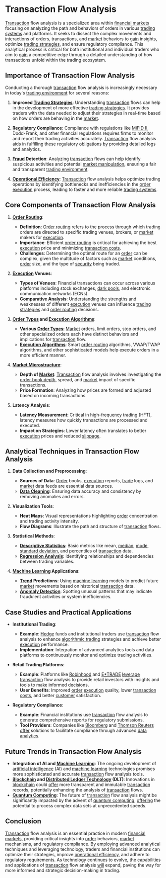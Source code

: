 # Transaction Flow Analysis

[Transaction](../t/transaction.md) flow analysis is a specialized area within [financial markets](../f/financial_market.md) focusing on analyzing the path and behaviors of orders in various [trading systems](../t/trading_systems.md) and platforms. It seeks to dissect the complex movements and interactions of orders, transactions, and [market](../m/market.md) behaviors to [gain](../g/gain.md) insights, optimize [trading strategies](../t/trading_strategies.md), and ensure regulatory compliance. This analytical process is critical for both institutional and individual traders who aim to [gain](../g/gain.md) a competitive edge through a detailed understanding of how transactions unfold within the trading ecosystem.

## Importance of Transaction Flow Analysis

Conducting a thorough [transaction](../t/transaction.md) flow analysis is increasingly necessary in today's [trading environment](../t/trading_environment.md) for several reasons:

1. **Improved [Trading Strategies](../t/trading_strategies.md)**: Understanding [transaction](../t/transaction.md) flows can help in the development of more effective [trading strategies](../t/trading_strategies.md). It provides traders with the data needed to adjust their strategies in real-time based on how orders are behaving in the [market](../m/market.md).

2. **Regulatory Compliance**: Compliance with regulations like [MiFID II](../m/mifid_ii.md), Dodd-Frank, and other financial regulations requires firms to monitor and report their trading activities accurately. [Transaction](../t/transaction.md) flow analysis aids in fulfilling these regulatory [obligations](../o/obligation.md) by providing detailed logs and analytics.

3. **[Fraud](../f/fraud.md) Detection**: Analyzing [transaction](../t/transaction.md) flows can help identify suspicious activities and potential [market manipulation](../m/market_manipulation.md), ensuring a fair and transparent [trading environment](../t/trading_environment.md).

4. **[Operational Efficiency](../o/operational_efficiency_in_trading.md)**: [Transaction](../t/transaction.md) flow analysis helps optimize trading operations by identifying bottlenecks and inefficiencies in the [order](../o/order.md) [execution](../e/execution.md) process, leading to faster and more reliable [trading systems](../t/trading_systems.md).

## Core Components of Transaction Flow Analysis

1. **[Order Routing](../o/order_routing.md)**:
    - **Definition**: [Order routing](../o/order_routing.md) refers to the process through which trading orders are directed to specific trading venues, brokers, or [market](../m/market.md) makers for [execution](../e/execution.md).
    - **Importance**: Efficient [order routing](../o/order_routing.md) is critical for achieving the best [execution](../e/execution.md) price and minimizing [transaction costs](../t/transaction_costs.md).
    - **Challenges**: Determining the optimal route for an [order](../o/order.md) can be complex, given the multitude of factors such as [market](../m/market.md) conditions, [order](../o/order.md) size, and the type of [security](../s/security.md) being traded.

2. **[Execution](../e/execution.md) Venues**:
    - **Types of Venues**: Financial transactions can occur across various platforms including stock exchanges, [dark pools](../d/dark_pools.md), and electronic communication networks (ECNs).
    - **[Comparative Analysis](../c/comparative_analysis.md)**: Understanding the strengths and weaknesses of different [execution](../e/execution.md) venues can influence [trading strategies](../t/trading_strategies.md) and [order routing](../o/order_routing.md) decisions.

3. **[Order Types](../o/order_types_in_trading.md) and [Execution Algorithms](../e/execution_algorithms.md)**:
    - **Various [Order Types](../o/order_types_in_trading.md)**: [Market](../m/market.md) orders, limit orders, stop orders, and other specialized orders each have distinct behaviors and implications for [transaction](../t/transaction.md) flow.
    - **[Execution Algorithms](../e/execution_algorithms.md)**: Smart [order routing](../o/order_routing.md) algorithms, VWAP/TWAP algorithms, and other sophisticated models help execute orders in a more efficient manner.

4. **[Market Microstructure](../m/market_microstructure.md)**:
    - **Depth of [Market](../m/market.md)**: [Transaction](../t/transaction.md) flow analysis involves investigating the [order book depth](../o/order_book_depth.md), spread, and [market](../m/market.md) impact of specific transactions.
    - **Price Formation**: Analyzing how prices are formed and adjusted based on incoming transactions.

5. **Latency Analysis**:
    - **Latency Measurement**: Critical in high-frequency trading (HFT), latency measures how quickly transactions are processed and executed.
    - **Impact on Strategies**: Lower latency often translates to better [execution](../e/execution.md) prices and reduced [slippage](../s/slippage.md).

## Analytical Techniques in Transaction Flow Analysis

1. **Data Collection and Preprocessing**:
    - **Sources of Data**: [Order](../o/order.md) books, [execution](../e/execution.md) reports, [trade](../t/trade.md) logs, and [market](../m/market.md) data feeds are essential data sources.
    - **[Data Cleaning](../d/data_cleaning.md)**: Ensuring data accuracy and consistency by removing anomalies and errors.

2. **Visualization Tools**:
    - **Heat Maps**: Visual representations highlighting [order](../o/order.md) concentration and trading activity intensity.
    - **Flow Diagrams**: Illustrate the path and structure of [transaction](../t/transaction.md) flows.

3. **Statistical Methods**:
    - **[Descriptive Statistics](../d/descriptive_statistics.md)**: Basic metrics like mean, [median](../m/median.md), [mode](../m/mode.md), [standard deviation](../s/standard_deviation.md), and percentiles of [transaction](../t/transaction.md) data.
    - **[Regression Analysis](../r/regression_analysis.md)**: Identifying relationships and dependencies between trading variables.

4. **[Machine Learning](../m/machine_learning.md) Applications**:
    - **[Trend](../t/trend.md) Predictions**: Using [machine learning](../m/machine_learning.md) models to predict future [market](../m/market.md) movements based on historical [transaction](../t/transaction.md) data.
    - **[Anomaly Detection](../a/anomaly_detection.md)**: Spotting unusual patterns that may indicate fraudulent activities or system inefficiencies.

## Case Studies and Practical Applications

- **Institutional Trading**:
    - **Example**: [Hedge](../h/hedge.md) funds and institutional traders use [transaction](../t/transaction.md) flow analysis to enhance [algorithmic trading](../a/algorithmic_trading.md) strategies and achieve better [execution](../e/execution.md) performance.
    - **Implementation**: Integration of advanced analytics tools and data platforms to continuously monitor and optimize trading activities.

- **Retail Trading Platforms**:
    - **Example**: Platforms like [Robinhood](https://robinhood.com/) and [E*TRADE](https://us.etrade.com/home) [leverage](../l/leverage.md) [transaction](../t/transaction.md) flow analysis to provide retail investors with insights and tools to make informed decisions.
    - **User Benefits**: Improved [order](../o/order.md) [execution](../e/execution.md) quality, lower [transaction costs](../t/transaction_costs.md), and better [customer](../c/customer.md) satisfaction.

- **Regulatory Compliance**:
    - **Example**: Financial institutions use [transaction](../t/transaction.md) flow analysis to generate comprehensive reports for regulatory submissions.
    - **Tool Providers**: Companies like [Bloomberg](https://www.bloomberg.com/professional/solution/regulatory-compliance-data/) and [Thomson Reuters](https://www.refinitiv.com/en/financial-compliance) [offer](../o/offer.md) solutions to facilitate compliance through advanced [data analytics](../d/data_analytics.md).

## Future Trends in Transaction Flow Analysis

- **Integration of AI and [Machine Learning](../m/machine_learning.md)**: The ongoing development of [artificial intelligence](../a/artificial_intelligence_in_trading.md) (AI) and [machine learning](../m/machine_learning.md) technologies promises more sophisticated and accurate [transaction](../t/transaction.md) flow analysis tools.
- **[Blockchain](../b/blockchain_in_trading.md) and [Distributed Ledger Technology](../d/distributed_ledger_technology.md) (DLT)**: Innovations in [blockchain](../b/blockchain_in_trading.md) could [offer](../o/offer.md) more transparent and immutable [transaction](../t/transaction.md) records, potentially enhancing the analysis of [transaction](../t/transaction.md) flows.
- **[Quantum Computing](../q/quantum_computing_in_trading.md)**: The future of [transaction](../t/transaction.md) flow analysis might be significantly impacted by the advent of [quantum computing](../q/quantum_computing_in_trading.md), [offering](../o/offering.md) the potential to process complex data sets at unprecedented speeds.

## Conclusion

[Transaction](../t/transaction.md) flow analysis is an essential practice in modern [financial markets](../f/financial_market.md), providing critical insights into [order](../o/order.md) behaviors, [market](../m/market.md) mechanisms, and regulatory compliance. By employing advanced analytical techniques and leveraging technology, traders and financial institutions can optimize their strategies, improve [operational efficiency](../o/operational_efficiency_in_trading.md), and adhere to regulatory requirements. As technology continues to evolve, the capabilities and applications of [transaction](../t/transaction.md) flow analysis [will](../w/will.md) expand, paving the way for more informed and strategic decision-making in trading.

